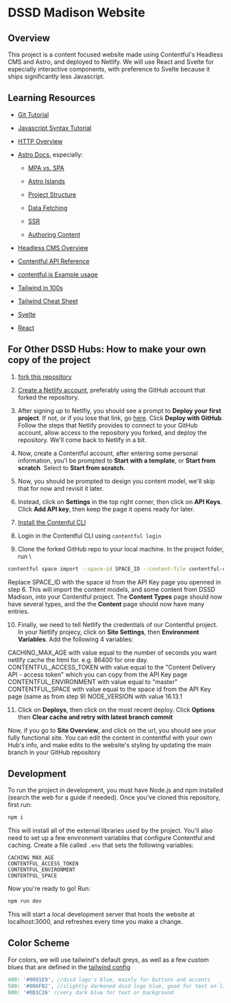 # DSSD Madison Website

## Overview

This project is a content focused website made using Contentful's Headless CMS and Astro, and deployed to Netlify. We will use React and Svelte for especially interactive components, with preference to Svelte because it ships significantly less Javascript.

## Learning Resources

* [Git Tutorial](https://www.youtube.com/watch?v=8JJ101D3knE)

* [Javascript Syntax Tutorial](https://www.w3schools.com/js/js_syntax.asp)

* [HTTP Overview](https://developer.mozilla.org/en-US/docs/Web/HTTP/Overview)

* [Astro Docs](https://docs.astro.build/en/getting-started/), especially:

    * [MPA vs. SPA](https://docs.astro.build/en/concepts/mpa-vs-spa/)

    * [Astro Islands](https://docs.astro.build/en/concepts/islands/)

    * [Project Structure](https://docs.astro.build/en/core-concepts/project-structure/)

    * [Data Fetching](https://docs.astro.build/en/guides/data-fetching/)

    * [SSR](https://docs.astro.build/en/guides/server-side-rendering/)

    * [Authoring Content](https://docs.astro.build/en/guides/content/)

* [Headless CMS Overview](https://www.contentful.com/r/knowledgebase/what-is-headless-cms/)

* [Contentful API Reference](https://www.contentful.com/developers/docs/references/content-delivery-api/#/introduction/authentication)

* [contentful.js Example usage](https://github.com/contentful/the-example-app.nodejs/blob/master/services/contentful.js)

* [Tailwind in 100s](https://www.youtube.com/watch?v=mr15Xzb1Ook)

* [Tailwind Cheat Sheet](https://nerdcave.com/tailwind-cheat-sheet)

* [Svelte](https://svelte.dev/tutorial/basics)

* [React](https://reactjs.org/tutorial/tutorial.html)


## For Other DSSD Hubs: How to make your own copy of the project

1. [fork this repository](https://github.com/DSSD-Madison/madison-website/fork)

2. [Create a Netlify account](https://www.netlify.com/), preferably using the GitHub account that forked the repository.

3. After signing up to Netlfiy, you should see a prompt to **Deploy your first project**. If not, or if you lose that link, go [here](https://app.netlify.com/signup/start). Click **Deploy with GitHub**. Follow the steps that Netlify provides to connect to your GitHub account,
allow access to the repository you forked, and deploy the repository. We'll come back to Netlify in a bit.

4. Now, create a Contentful account, after entering some personal information, you'l be prompted to **Start with a template**, or **Start from scratch**. Select to **Start from scratch**.

5. Now, you should be prompted to design you content model, we'll skip that for now and revisit it later.

6. Instead, click on **Settings** in the top right corner, then click on **API Keys**. Click **Add API key**, then keep the page it opens ready for later.

7. [Install the Contenful CLI](https://www.contentful.com/developers/docs/tutorials/cli/installation/)

8. Login in the Contentful CLI using ```contentful login```

9. Clone the forked GitHub repo to your local machine. In the project folder, run \
```bash
contentful space import --space-id SPACE_ID --content-file contentful-config.json
```
Replace SPACE_ID with the space id from the API Key page you openned in step 6. This will import the content models, and some content from
DSSD Madison, into your Contentful project. The **Content Types** page should now have several types, and the the **Content** page should
now have many entries.

10. Finally, we need to tell Netlify the credentials of our Contentful project. In your Netlify projecy, click on **Site Settings**, then 
**Environment Variables**. Add the following 4 variables:

CACHING_MAX_AGE with value equal to the number of seconds you want netlify cache the html for. e.g. 86400 for one day.
CONTENTFUL_ACCESS_TOKEN with value equal to the "Content Delivery API - access token" which you can copy from the API Key page
CONTENTFUL_ENVIRONMENT with value equal to "master"
CONTENTFUL_SPACE with value equal to the space id from the API Key page (same as from step 9)
NODE_VERSION with value 16.13.1

11. Click on **Deploys**, then click on the most recent deploy. Click **Options** then **Clear cache and retry with latest branch commit**

Now, if you go to **Site Overview**, and click on the url, you should see your fully functional site. You can edit the content in
contentful with your own Hub's info, and make edits to the website's styling by updating the main branch in your GitHub repository


## Development

To run the project in development, you must have Node.js and npm installed (search the web for a guide if needed). Once you've cloned this repository, first run:

```bash
npm i
```

This will install all of the external libraries used by the project. You'll also need to set up a few environment variables that configure Contentful and caching. Create a file called `.env` that sets the following variables:

```
CACHING_MAX_AGE
CONTENTFUL_ACCESS_TOKEN
CONTENTFUL_ENVIRONMENT
CONTENTFUL_SPACE
```

Now you're ready to go! Run:

```bash
npm run dev
```

This will start a local development server that hosts the website at localhost:3000, and refreshes every time you make a change.

## Color Scheme

For colors, we will use tailwind's default greys, as well as a few custom blues that are defined in the [tailwind config](tailwind.config.cjs)

```Javascript
400: '#0091E9', //dssd logo's blue, mainly for buttons and accents
500: '#006FB2', //slightly darkened dssd logo blue, good for text on light background
900: '#0D1C26' //very dark blue for text or background
```








